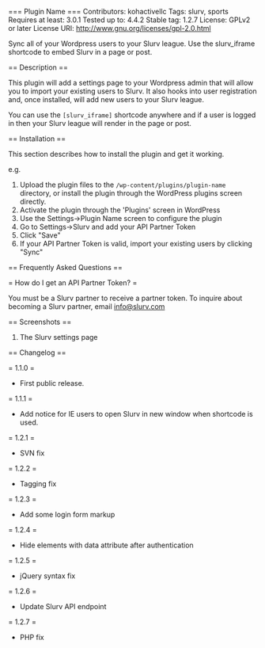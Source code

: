 === Plugin Name ===
Contributors: kohactivellc
Tags: slurv, sports
Requires at least: 3.0.1
Tested up to: 4.4.2
Stable tag: 1.2.7
License: GPLv2 or later
License URI: http://www.gnu.org/licenses/gpl-2.0.html

Sync all of your Wordpress users to your Slurv league. Use the slurv_iframe shortcode to embed Slurv in a page or post.

== Description ==

This plugin will add a settings page to your Wordpress admin that will allow you
to import your existing users to Slurv. It also hooks into user registration and,
once installed, will add new users to your Slurv league.

You can use the `[slurv_iframe]` shortcode anywhere and if a user
is logged in then your Slurv league will render in the page or post.

== Installation ==

This section describes how to install the plugin and get it working.

e.g.

1. Upload the plugin files to the `/wp-content/plugins/plugin-name` directory, or install the plugin through the WordPress plugins screen directly.
1. Activate the plugin through the 'Plugins' screen in WordPress
1. Use the Settings->Plugin Name screen to configure the plugin
1. Go to Settings->Slurv and add your API Partner Token
1. Click "Save"
1. If your API Partner Token is valid, import your existing users by clicking "Sync"


== Frequently Asked Questions ==

= How do I get an API Partner Token? =

You must be a Slurv partner to receive a partner token. To inquire about becoming a
Slurv partner, email info@slurv.com

== Screenshots ==

1. The Slurv settings page

== Changelog ==

= 1.1.0 =
* First public release.

= 1.1.1 =
* Add notice for IE users to open Slurv in new window when shortcode is used.

= 1.2.1 =
* SVN fix

= 1.2.2 =
* Tagging fix

= 1.2.3 =
* Add some login form markup

= 1.2.4 =
* Hide elements with data attribute after authentication

= 1.2.5 =
* jQuery syntax fix

= 1.2.6 =
* Update Slurv API endpoint

= 1.2.7 =
* PHP fix
